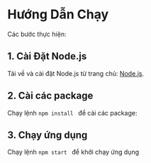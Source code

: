 # Hướng Dẫn Chạy 

Các bước thực hiện:

## 1. Cài Đặt Node.js
Tải về và cài đặt Node.js từ trang chủ: [Node.js](https://nodejs.org/).

## 2. Cài các package
Chạy lệnh `npm install ` để cài các package:

## 3. Chạy ứng dụng 
Chạy lệnh `npm start ` để khởi chạy ứng dụng